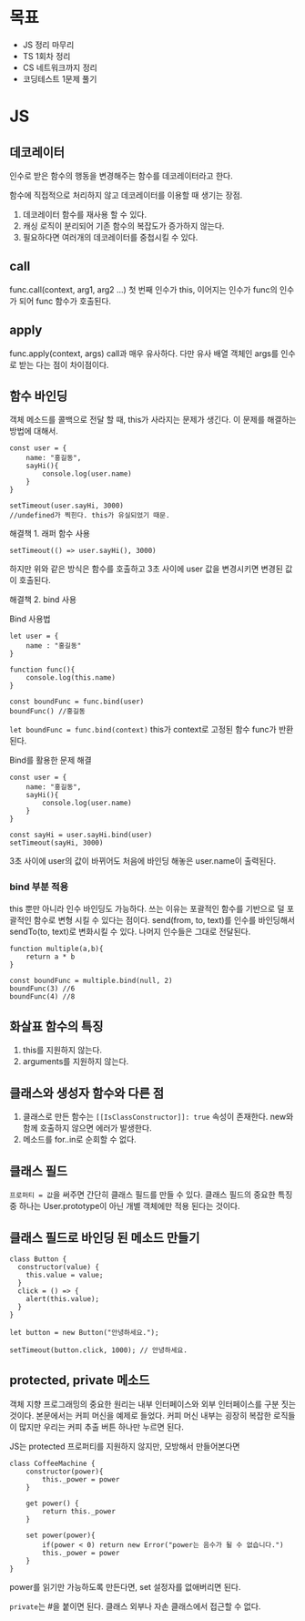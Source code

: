 # 목표

- JS 정리 마무리
- TS 1회차 정리
- CS 네트워크까지 정리
- 코딩테스트 1문제 풀기

# JS

## 데코레이터

인수로 받은 함수의 행동을 변경해주는 함수를 데코레이터라고 한다.

함수에 직접적으로 처리하지 않고 데코레이터를 이용할 때 생기는 장점.

1. 데코레이터 함수를 재사용 할 수 있다.
2. 캐싱 로직이 분리되어 기존 함수의 복잡도가 증가하지 않는다.
3. 필요하다면 여러개의 데코레이터를 중첩시킬 수 있다.

## call

func.call(context, arg1, arg2 ...)
첫 번째 인수가 this, 이어지는 인수가 func의 인수가 되어 func 함수가 호출된다.

## apply

func.apply(context, args)
call과 매우 유사하다. 다만 유사 배열 객체인 args를 인수로 받는 다는 점이 차이점이다.

## 함수 바인딩

객체 메소드를 콜백으로 전달 할 때, this가 사라지는 문제가 생긴다. 이 문제를 해결하는 방법에 대해서.

```
const user = {
    name: "홍길동",
    sayHi(){
        console.log(user.name)
    }
}

setTimeout(user.sayHi, 3000)
//undefined가 찍힌다. this가 유실되었기 때문.
```

해결책 1. 래퍼 함수 사용

```
setTimeout(() => user.sayHi(), 3000)
```

하지만 위와 같은 방식은 함수를 호출하고 3초 사이에 user 값을 변경시키면 변경된 값이 호출된다.

해결책 2. bind 사용

Bind 사용법

```
let user = {
    name : "홍길동"
}

function func(){
    console.log(this.name)
}

const boundFunc = func.bind(user)
boundFunc() //홍길동
```

`let boundFunc = func.bind(context)` this가 context로 고정된 함수 func가 반환된다.

Bind를 활용한 문제 해결

```
const user = {
    name: "홍길동",
    sayHi(){
        console.log(user.name)
    }
}

const sayHi = user.sayHi.bind(user)
setTimeout(sayHi, 3000)
```

3초 사이에 user의 값이 바뀌어도 처음에 바인딩 해놓은 user.name이 출력된다.

### bind 부분 적용

this 뿐만 아니라 인수 바인딩도 가능하다. 쓰는 이유는 포괄적인 함수를 기반으로 덜 포괄적인 함수로 변형 시킬 수 있다는 점이다. send(from, to, text)를 인수를 바인딩해서 sendTo(to, text)로 변화시킬 수 있다. 나머지 인수들은 그대로 전달된다.

```
function multiple(a,b){
    return a * b
}

const boundFunc = multiple.bind(null, 2)
boundFunc(3) //6
boundFunc(4) //8
```

## 화살표 함수의 특징

1. this를 지원하지 않는다.
2. arguments를 지원하지 않는다.

## 클래스와 생성자 함수와 다른 점

1. 클래스로 만든 함수는 `[[IsClassConstructor]]: true` 속성이 존재한다. new와 함께 호출하지 않으면 에러가 발생한다.
2. 메소드를 for..in로 순회할 수 없다.

## 클래스 필드

`프로퍼티 = 값`을 써주면 간단히 클래스 필드를 만들 수 있다.
클래스 필드의 중요한 특징 중 하나는 User.prototype이 아닌 개별 객체에만 적용 된다는 것이다.

## 클래스 필드로 바인딩 된 메소드 만들기

```
class Button {
  constructor(value) {
    this.value = value;
  }
  click = () => {
    alert(this.value);
  }
}

let button = new Button("안녕하세요.");

setTimeout(button.click, 1000); // 안녕하세요.
```

## protected, private 메소드

객체 지향 프로그래밍의 중요한 원리는 내부 인터페이스와 외부 인터페이스를 구분 짓는 것이다.
본문에서는 커피 머신을 예제로 들었다. 커피 머신 내부는 굉장히 복잡한 로직들이 많지만 우리는 커피 추출 버튼 하나만 누르면 된다.

JS는 protected 프로퍼티를 지원하지 않지만, 모방해서 만들어본다면

```
class CoffeeMachine {
    constructor(power){
        this._power = power
    }

    get power() {
        return this._power
    }

    set power(power){
        if(power < 0) return new Error("power는 음수가 될 수 없습니다.")
        this._power = power
    }
}
```

power를 읽기만 가능하도록 만든다면, set 설정자를 없애버리면 된다.

`private`는 #을 붙이면 된다. 클래스 외부나 자손 클래스에서 접근할 수 없다.
